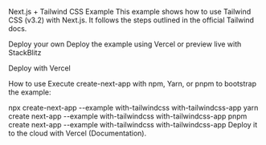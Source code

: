 Next.js + Tailwind CSS Example
This example shows how to use Tailwind CSS (v3.2) with Next.js. It follows the steps outlined in the official Tailwind docs.

Deploy your own
Deploy the example using Vercel or preview live with StackBlitz

Deploy with Vercel

How to use
Execute create-next-app with npm, Yarn, or pnpm to bootstrap the example:

npx create-next-app --example with-tailwindcss with-tailwindcss-app
yarn create next-app --example with-tailwindcss with-tailwindcss-app
pnpm create next-app --example with-tailwindcss with-tailwindcss-app
Deploy it to the cloud with Vercel (Documentation).
